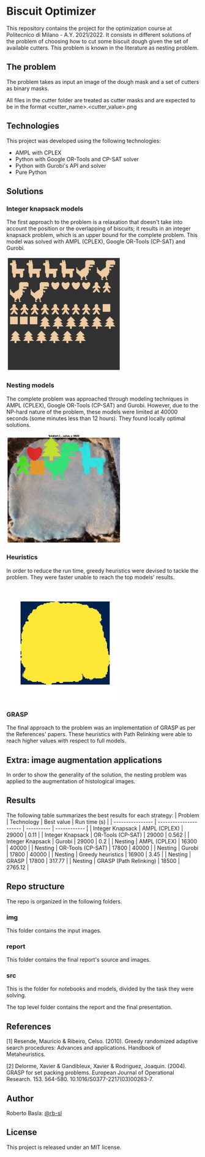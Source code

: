 # Biscuit Optimizer

This repository contains the project for the optimization course at Politecnico di Milano - A.Y. 2021/2022. It consists 
in different solutions of the problem of choosing how to cut some biscuit dough given the set of available cutters. 
This problem is known in the literature as nesting problem.

## The problem
The problem takes as input an image of the dough mask and a set of cutters as binary masks.

All files in the cutter folder are treated as cutter masks and are expected to be in the format 
<cutter_name>.<cutter_value>.png

## Technologies
This project was developed using the following technologies:
- AMPL with CPLEX
- Python with Google OR-Tools and CP-SAT solver
- Python with Gurobi's API and solver
- Pure Python 

## Solutions

### Integer knapsack models
The first approach to the problem is a relaxation that doesn't take into account the position or the overlapping of 
biscuits; it results in an integer knapsack problem, which is an upper bound for the complete problem. This model was 
solved with AMPL (CPLEX), Google OR-Tools (CP-SAT) and Gurobi.

![](report/img/knapsack_300.png)

### Nesting models
The complete problem was approached through modeling techniques in AMPL (CPLEX), Google OR-Tools (CP-SAT) and Gurobi. 
However, due to the NP-hard nature of the problem, these models were
limited at 40000 seconds (some minutes less than 12 hours). They found locally optimal solutions.

![](report/img/or-tools_300.gif)

### Heuristics
In order to reduce the run time, greedy heuristics were devised to tackle the problem. They were faster unable to
reach the top models' results.

![](report/img/greedy_300.gif)

### GRASP
The final approach to the problem was an implementation of GRASP as per the References' papers.
These heuristics with Path Relinking were able to reach higher values with respect to full models.

## Extra: image augmentation applications
In order to show the generality of the solution, the nesting problem was applied to the augmentation of histological images.

## Results
The following table summarizes the best results for each strategy:
| Problem          | Technology             | Best value | Run time (s) |
| ---------------- | ---------------------- | ---------- | ------------ |
| Integer Knapsack | AMPL (CPLEX)           | 29000      | 0.11         |
| Integer Knapsack | OR-Tools (CP-SAT)      | 29000      | 0.562        |
| Integer Knapsack | Gurobi                 | 29000      | 0.2          |
| Nesting          | AMPL (CPLEX)           | 16300      | 40000        |
| Nesting          | OR-Tools (CP-SAT)      | 17800      | 40000        |
| Nesting          | Gurobi                 | 17800      | 40000        |
| Nesting          | Greedy heuristics      | 16900      | 3.45         |
| Nesting          | GRASP                  | 17800      | 317.77       |
| Nesting          | GRASP (Path Relinking) | 18500      | 2765.12      |

## Repo structure
The repo is organized in the following folders.

### img
This folder contains the input images.

### report
This folder contains the final report's source and images.

### src
This is the folder for notebooks and models, divided by the task they were solving.

The top level folder contains the report and the final presentation.

## References
[1] Resende, Mauricio & Ribeiro, Celso. (2010). Greedy randomized adaptive search procedures: Advances and applications.
Handbook of Metaheuristics. 

[2] Delorme, Xavier & Gandibleux, Xavier & Rodriguez, Joaquin. (2004). GRASP for set packing problems. European Journal
of Operational Research. 153. 564-580. 10.1016/S0377-2217(03)00263-7. 

## Author
Roberto Basla: [@rb-sl](https://github.com/rb-sl)

## License
This project is released under an MIT license.
